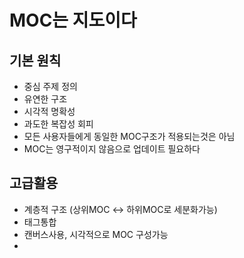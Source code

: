 # MOC는 지도이다

## 기본 원칙
- 중심 주제 정의
- 유연한 구조
- 시각적 명확성
- 과도한 복잡성 회피
- 모든 사용자들에게 동일한 MOC구조가 적용되는것은 아님
- MOC는 영구적이지 않음으로 업데이트 필요하다

## 고급활용
- 계층적 구조 (상위MOC <-> 하위MOC로 세분화가능)
- 태그통합
- 캔버스사용, 시각적으로 MOC 구성가능
-
